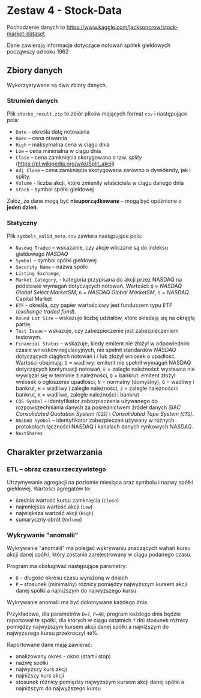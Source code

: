 # Zestaw 4 - Stock-Data

Pochodzenie danych to https://www.kaggle.com/jacksoncrow/stock-market-dataset

Dane zawierają informacje dotyczące notowań spółek giełdowych począwszy od roku 1962

## Zbiory danych

Wykorzystywane są dwa zbiory danych.

### Strumień danych
Plik `stocks_result.zip` to zbiór plików mających format `csv` i następujące pola:

- `Date` – określa datę notowania
- `Open` – cena otwarcia
- `High` – maksymalna cena w ciągu dnia
- `Low` – cena minimalna w ciągu dnia
- `Close` – cena zamknięcia skorygowana o tzw. *splity* (https://pl.wikipedia.org/wiki/Split_akcji)
- `Adj Close` – cena zamknięcia skorygowana zarówno o dywidendy, jak i splity.
- `Volume` - liczba akcji, które zmieniły właściciela w ciągu danego dnia
- `Stock` - symbol spółki giełdowej


Załóż, że dane mogą być **nieuporządkowane** – mogą być opóźnione o **jeden dzień**. 

### Statyczny 
Plik `symbols_valid_meta.csv` zawiera następujące pola:

- `Nasdaq Traded` – wskazanie, czy akcje wliczane są do indeksu giełdowego *NASDAQ*
- `Symbol` – symbol spółki giełdowej
- `Security Name` – nazwa spółki
- `Listing Exchange`,
- `Market Category`, - kategoria przypisana do akcji przez NASDAQ na podstawie wymagań dotyczących notowań. Wartości: `Q` = *NASDAQ Global Select MarketSM*, `G` = *NASDAQ Global MarketSM*, `S` = *NASDAQ*
Capital Market
- `ETF` - określa, czy papier wartościowy jest funduszem typu *ETF* (*exchange traded fund*).
- `Round Lot Size` – wskazuje liczbę udziałów, które składają się na okrągłą partię.
- `Test Issue` – wskazuje, czy zabezpieczenie jest zabezpieczeniem testowym.
- `Financial Status` – wskazuje, kiedy emitent nie złożył w odpowiednim czasie wniosków regulacyjnych, nie spełnił standardów *NASDAQ* dotyczących ciągłych notowań i / lub złożył wniosek o upadłość. Wartości obejmują: `D` = wadliwy: emitent nie spełnił wymagań NASDAQ dotyczących kontynuacji notowań, `E` = zaległe należności: wystawca nie wywiązał się w terminie z należności, `Q` = bankrut: emitent złożył wniosek o ogłoszenie upadłości, `N` = normalny (domyślny), `G` = wadliwy i bankrut, `H` = wadliwy i zaległe należności, `J` = zaległe należności i bankrut, `K` = wadliwe, zaległe należności i bankrut
- `CQS Symbol` – identyfikator zabezpieczenia używanego do rozpowszechniania danych za pośrednictwem źródeł danych *SIAC Consolidated Quotation System (`CQS`)* i *Consolidated Tape System (`CTS`)*.
- `NASDAQ Symbol` – identyfikator zabezpieczeń używany w różnych protokołach łączności NASDAQ i kanałach danych rynkowych *NASDAQ*.
- `NextShares`

## Charakter przetwarzania 

### ETL – obraz czasu rzeczywistego

Utrzymywanie agregacji na poziomie miesiąca oraz symbolu i nazwy spółki giełdowej. Wartości agregatów to:

- średnia wartość kursu zamknięcia (`Close`)
- najmniejsza wartość akcji (`Low`)
- największa wartość akcji (`High`)
- sumaryczny obrót (`Volume`)

### Wykrywanie "anomalii"

Wykrywanie "anomalii" ma polegać wykrywaniu znaczących wahań kursu akcji danej spółki, który zostanie zarejestrowany w ciągu podanego czasu.

Program ma obsługiwać następujące parametry:

- `D` – długość okresu czasu wyrażoną w dniach
- `P` – stosunek (minimalny) różnicy pomiędzy najwyższym kursem akcji danej spółki a najniższym do najwyższego kursu

Wykrywanie anomalii ma być dokonywane każdego dnia.

Przykładowo, dla parametrów `D=7`, `P=40`, program każdego dnia będzie raportował te spółki, dla których w ciągu ostatnich `7` dni stosunek różnicy pomiędzy najwyższym kursem akcji danej spółki a najniższym do najwyższego kursu
przekroczył `40`%.

Raportowane dane mają zawierać:

- analizowany okres - okno (start i stop)
- nazwę spółki
- najwyższy kurs akcji
- najniższy kurs akcji
- stosunek różnicy pomiędzy najwyższym kursem akcji danej spółki a najniższym do najwyższego kursu
